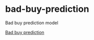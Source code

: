 # bad-buy-prediction
Bad buy prediction model

[Bad buy prediction](https://github.com/shravya-k45/bad-buy-prediction)
